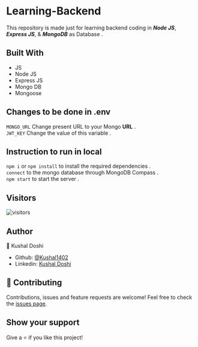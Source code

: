 # Learning-Backend
This repository is made just for learning backend coding in ***Node JS***, ***Express JS***,  &amp; ***MongoDB*** as Database . 

## Built With

- JS
- Node JS
- Express JS
- Mongo DB
- Mongoose

## Changes to be done in .env
`MONGO_URL` Change present URL to your Mongo **URL** .
<br />
`JWT_KEY` Change the value of this variable .

## Instruction to run in local

`npm i` or `npm install` to install the required dependencies .
<br />
`connect` to the mongo database through MongoDB Compass .
<br />
`npm start` to start the server .

 

## Visitors 
![visitors](https://visitor-badge.glitch.me/badge?page_id=Kushal1402.Learning-Backend&left_color=lightgreen&right_color=darkgreen&left_text=HelloVisitors)

## Author

👤 Kushal Doshi
- Github: [@Kushal1402](https://github.com/Kushal1402)
- Linkedin: [Kushal Doshi](https://www.linkedin.com/in/kushaldoshi1402)

## 🤝 Contributing

Contributions, issues and feature requests are welcome!
Feel free to check the [issues page](https://github.com/Kushal1402/Learning-Backend/issues).

## Show your support

Give a ⭐️ if you like this project!
